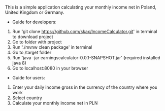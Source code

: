 This is a simple application calculating your monthly income net in Poland, United Kingdom or Germany.

* Guide for developers:

1. Run 'git clone https://github.com/skax/IncomeCalculator.git' in terminal to download project
2. Go to folder with project
3. Run './mvnw clean package' in terminal
4. Go to /target folder
5. Run 'java -jar earningscalculator-0.0.1-SNAPSHOT.jar' (required installed java 8)
6. Go to localhost:8080 in your browser

* Guide for users:

1. Enter your daily income gross in the currency of the country where you work
2. Select country
3. Calculate your monthly income net in PLN